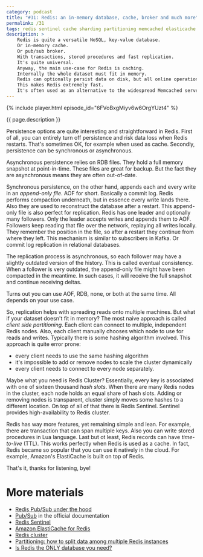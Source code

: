 ```yaml
---
category: podcast
title: "#31: Redis: an in-memory database, cache, broker and much more"
permalink: /31
tags: redis sentinel cache sharding partitioning memcached elasticache lua
description: >
    Redis is quite a versatile NoSQL, key-value database.
    Or in-memory cache.
    Or pub/sub broker.
    With transactions, stored procedures and fast replication.
    It's quite universal.
    Anyway, the main use-case for Redis is caching.
    Internally the whole dataset must fit in memory.
    Redis can optionally persist data on disk, but all online operations happen entirely in memory.
    This makes Redis extremely fast.
    It's often used as an alternative to the widespread Memcached server.
---
```


{% include player.html episode_id="6FVoBxgMiyv6w6OrgYUzt4" %}

{{ page.description }}



Persistence options are quite interesting and straightforward in Redis.
First of all, you can entirely turn off persistence and risk data loss when Redis restarts.
That's sometimes OK, for example when used as cache.
Secondly, persistence can be synchronous or asynchronous.

Asynchronous persistence relies on RDB files.
They hold a full memory snapshot at point-in-time.
These files are great for backup.
But the fact they are asynchronous means they are often out-of-date.

Synchronous persistence, on the other hand, appends each and every write in an _append-only file_.
AOF for short.
Basically a commit log.
Redis performs compaction underneath, but in essence every write lands there.
Also they are used to reconstruct the database after a restart.
This append-only file is also perfect for replication.
Redis has one leader and optionally many followers.
Only the leader accepts writes and appends them to AOF.
Followers keep reading that file over the network, replaying all writes locally.
They remember the position in the file, so after a restart they continue from where they left.
This mechanism is similar to subscribers in Kafka.
Or commit log replication in relational databases.

The replication process is asynchronous, so each follower may have a slightly outdated version of the history.
This is called eventual consistency.
When a follower is very outdated, the append-only file might have been compacted in the meantime.
In such cases, it will receive the full snapshot and continue receiving deltas.

Turns out you can use AOF, RDB, none, or both at the same time.
All depends on your use case.

So, replication helps with spreading reads onto multiple machines.
But what if your dataset doesn't fit in memory?
The most naive approach is called _client side partitioning_.
Each client can connect to multiple, independent Redis nodes.
Also, each client manually chooses which node to use for reads and writes.
Typically there is some hashing algorithm involved.
This approach is quite error prone:

* every client needs to use the same hashing algorithm
* it's impossible to add or remove nodes to scale the cluster dynamically
* every client needs to connect to every node separately.

Maybe what you need is Redis Cluster?
Essentially, every key is associated with one of sixteen thousand _hash slots_.
When there are many Redis nodes in the cluster, each node holds an equal share of hash slots.
Adding or removing nodes is transparent, cluster simply moves some hashes to a different location.
On top of all of that there is Redis Sentinel.
Sentinel provides high-availability to Redis cluster.

Redis has way more features, yet remaining simple and lean.
For example, there are transaction that can span multiple keys.
Also you can write stored procedures in Lua language.
Last but ot least, Redis records can have _time-to-live_ (TTL).
This works perfectly when Redis is used as a cache.
In fact, Redis became so popular that you can use it natively in the cloud.
For example, Amazon's ElastiCache is built on top of Redis.

That's it, thanks for listening, bye!



# More materials

* [Redis Pub/Sub under the hood](https://making.pusher.com/redis-pubsub-under-the-hood/)
* [Pub/Sub](https://redis.io/topics/pubsub) in the official documentation
* [Redis Sentinel](https://redis.io/topics/sentinel)
* [Amazon ElastiCache for Redis](https://aws.amazon.com/elasticache/redis/)
* [Redis cluster](https://redis.io/topics/cluster-tutorial)
* [Partitioning: how to split data among multiple Redis instances](https://redis.io/topics/partitioning)
* [Is Redis the ONLY database you need?](https://www.youtube.com/watch?v=DOIWQddRD5M)


